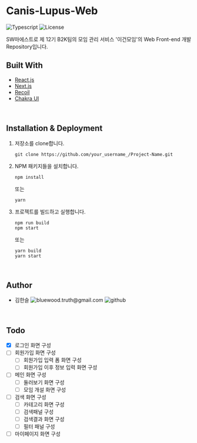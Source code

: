 # Canis-Lupus-Web

![Typescript][ts-badge] ![License][mit-badge]

SW마에스트로 제 12기 B2K팀의 모임 관리 서비스 '이건모임'의 Web Front-end 개발 Repository입니다.

## Built With

- [React.js](https://reactjs.org/)
- [Next.js](https://nextjs.org/)
- [Recoil](https://recoiljs.org/)
- [Chakra UI](https://chakra-ui.com/)

<br>

## Installation & Deployment

1. 저장소를 clone합니다.

   ```
   git clone https://github.com/your_username_/Project-Name.git
   ```

2. NPM 패키지들을 설치합니다.

   ```
   npm install
   ```

   또는

   ```
   yarn
   ```

3. 프로젝트를 빌드하고 실행합니다.

   ```
   npm run build
   npm start
   ```

   또는

   ```
   yarn build
   yarn start
   ```

<br>

## Author

- 김한슬 <img alt="bluewood.truth@gmail.com" src="https://img.shields.io/badge/bluewood.truth@gmail.com-red.svg?&style=flat-square&logo=gmail&logoColor=white&link=mailto:bluewood.truth@gmail.com" /> <img alt="github" src="https://img.shields.io/badge/bluewood-black.svg?&style=flat-square&logo=github&logoColor=white&link=https://github.com/bluewood-truth/" />

<br>

## Todo

- [x] 로그인 화면 구성
- [ ] 회원가입 화면 구성
  - [ ] 회원가입 입력 폼 화면 구성
  - [ ] 회원가입 이후 정보 입력 화면 구성
- [ ] 메인 화면 구성
  - [ ] 둘러보기 화면 구성
  - [ ] 모임 개설 화면 구성
- [ ] 검색 화면 구성
  - [ ] 카테고리 화면 구성
  - [ ] 검색패널 구성
  - [ ] 검색결과 화면 구성
  - [ ] 필터 패널 구성
- [ ] 마이페이지 화면 구성

<br>


[ts-badge]: https://img.shields.io/badge/%3C%2F%3E-Typescript-blue

[mit-badge]: https://img.shields.io/badge/license-MIT-green
[github-badge]: https://img.shields.io/badge/Github-black.svg?&style=for-the-badge&logo=github&logoColor=white&link=https://github.com/bluewood-truth/

